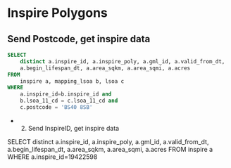 # Inspire Polygons

## Send Postcode, get inspire data

```sql
SELECT
	distinct a.inspire_id, a.inspire_poly, a.gml_id, a.valid_from_dt,
	a.begin_lifespan_dt, a.area_sqkm, a.area_sqmi, a.acres
FROM
	inspire a, mapping_lsoa b, lsoa c
WHERE
	a.inspire_id=b.inspire_id and
	b.lsoa_11_cd = c.lsoa_11_cd and
	c.postcode = 'BS40 8SB'
```

- 2. Send InspireID, get inspire data

SELECT distinct a.inspire_id, a.inspire_poly, a.gml_id, a.valid_from_dt, a.begin_lifespan_dt, a.area_sqkm, a.area_sqmi, a.acres
FROM inspire a
WHERE a.inspire_id=19422598
